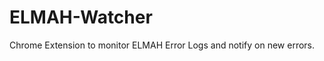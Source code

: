 ELMAH-Watcher
=============

Chrome Extension to monitor ELMAH Error Logs and notify on new errors.
